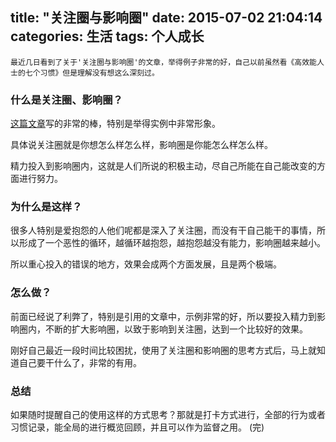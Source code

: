 title: "关注圈与影响圈"
date: 2015-07-02 21:04:14
categories: 生活
tags: 个人成长
---
    最近几日看到了关于'关注圈与影响圈'的文章，举得例子非常的好，自己以前虽然看《高效能人士的七个习惯》但是理解没有想这么深刻过。

<!--more-->
### 什么是关注圈、影响圈？
[这篇文章](http://book.51cto.com/art/201404/435720.htm)写的非常的棒，特别是举得实例中非常形象。

具体说关注圈就是你想怎么样怎么样，影响圈是你能怎么样怎么样。

精力投入到影响圈内，这就是人们所说的积极主动，尽自己所能在自己能改变的方面进行努力。
### 为什么是这样？
很多人特别是爱抱怨的人他们呢都是深入了关注圈，而没有干自己能干的事情，所以形成了一个恶性的循环，越循环越抱怨，越抱怨越没有能力，影响圈越来越小。

所以重心投入的错误的地方，效果会成两个方面发展，且是两个极端。

### 怎么做？
前面已经说了利弊了，特别是引用的文章中，示例非常的好，所以要投入精力到影响圈内，不断的扩大影响圈，以致于影响到关注圈，达到一个比较好的效果。

刚好自己最近一段时间比较困扰，使用了关注圈和影响圈的思考方式后，马上就知道自己要干什么了，非常的有用。

### 总结
如果随时提醒自己的使用这样的方式思考？那就是打卡方式进行，全部的行为或者习惯记录，能全局的进行概览回顾，并且可以作为监督之用。
(完)
